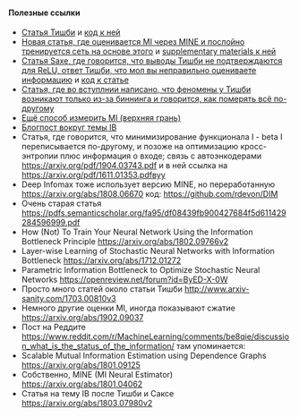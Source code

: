 #### Полезные ссылки

* [Статья Тишби](https://arxiv.org/abs/1703.00810) и [код к ней](https://github.com/ravidziv/IDNNs)
* [Новая статья, где оценивается MI через MINE и послойно тренируется сеть на основе этого](http://openaccess.thecvf.com/content_ICCVW_2019/html/SDL-CV/Elad_Direct_Validation_of_the_Information_Bottleneck_Principle_for_Deep_Nets_ICCVW_2019_paper.html)
  и [supplementary materials к ней](http://www.sdlcv-workshop.com/papers/19_supp.pdf)
* [Статья Saxe, где говорится, что выводы Тишби не подтверждаются для ReLU, ответ Тишби, что мол вы неправильно оцениваете информацию](https://openreview.net/forum?id=ry_WPG-A-)
  и [код к статье](https://github.com/artemyk/ibsgd)
* [Статья, где во вступлнии написано, что феномены у Тишби возникают только из-за биннинга и говорится, как померять всё по-другому](https://arxiv.org/abs/1810.05728v4)
* [Ещё способ измерить MI (верхняя грань)](https://arxiv.org/abs/1705.02436)
* [Блогпост вокруг темы IB](https://adityashrm21.github.io/Information-Theory-In-Deep-Learning/)
* Статья, где говорится, что минимизирование функционала I - beta I переписывается по-другому, и позоже на оптимизацию кросс-энтропии плюс информация о входе; связь с автоэнкодерами https://arxiv.org/pdf/1904.03743.pdf и в ней ссылка на https://arxiv.org/pdf/1611.01353.pdfвуу
* Deep Infomax тоже использует версию MINE, но переработанную https://arxiv.org/abs/1808.06670 код: https://github.com/rdevon/DIM
* Очень старая статья https://pdfs.semanticscholar.org/fa95/df08439fb900427684f5d611429284596999.pdf
* How (Not) To Train Your Neural Network Using the Information Bottleneck Principle https://arxiv.org/abs/1802.09766v2
* Layer-wise Learning of Stochastic Neural Networks with Information Bottleneck https://arxiv.org/abs/1712.01272
* Parametric Information Bottleneck to Optimize Stochastic Neural Networks https://openreview.net/forum?id=ByED-X-0W
* Просто много статей около статьи Тишби http://www.arxiv-sanity.com/1703.00810v3
* Немного другие оценки MI, иногда показывают сжатие https://arxiv.org/abs/1902.09037
* Пост на Реддите https://www.reddit.com/r/MachineLearning/comments/be8qie/discussion_what_is_the_status_of_the_information/ там упоминается:
* Scalable Mutual Information Estimation using Dependence Graphs
 https://arxiv.org/abs/1801.09125
* Собственно, MINE (MI Neural Estimator) https://arxiv.org/abs/1801.04062
* Статья на тему IB после Тишби и Саксе https://arxiv.org/abs/1803.07980v2
